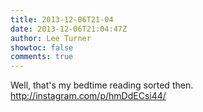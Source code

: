 ```yaml
---
title: 2013-12-06T21-04
date: 2013-12-06T21:04:47Z
author: Lee Turner
showtoc: false
comments: true
---
```


Well, that's my bedtime reading sorted then. http://instagram.com/p/hmDdECsi44/


